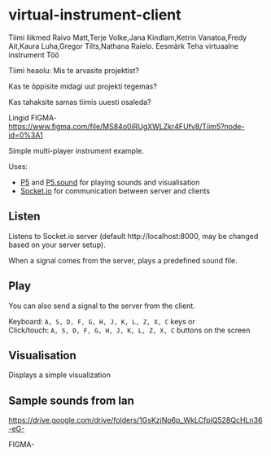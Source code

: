 # virtual-instrument-client
Tiimi liikmed
Raivo Matt,Terje Volke,Jana Kindlam,Ketrin Vanatoa,Fredy Ait,Kaura Luha,Gregor Tilts,Nathana Raielo.
Eesmärk
Teha  virtuaalne instrument
Töö

Tiimi heaolu:
Mis te arvasite projektist?

Kas te õppisite midagi uut projekti tegemas?

Kas tahaksite samas tiimis uuesti osaleda?

Lingid
FIGMA-https://www.figma.com/file/MS84o0iRUgXWLZkr4FUfv8/Tiim5?node-id=0%3A1

Simple multi-player instrument example. 

Uses:
- [P5](https://p5js.org/) and [P5.sound](https://p5js.org/reference/#/libraries/p5.sound) for playing sounds and visualisation
- [Socket.io](https://socket.io/) for communication between server and clients 

## Listen
Listens to Socket.io server (default http://localhost:8000, may be changed based on your server setup).

When a signal comes from the server, plays a predefined sound file. 

## Play
You can also send a signal to the server from the client.

Keyboard: ```A, S, D, F, G, H, J, K, L, Z, X, C``` keys or  
Click/touch: ```A, S, D, F, G, H, J, K, L, Z, X, C``` buttons on the screen

## Visualisation
Displays a simple visualization 

## Sample sounds from Ian

https://drive.google.com/drive/folders/1GsKzjNp6p_WkLCfpiQ528QcHLn36-eG-


 


FIGMA-

